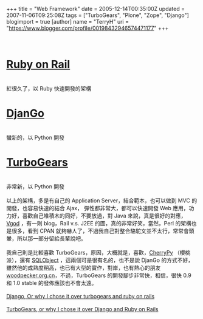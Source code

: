 +++
title = "Web Framework"
date = 2005-12-14T00:35:00Z
updated = 2007-11-06T09:25:08Z
tags = ["TurboGears", "Plone", "Zope", "Django"]
blogimport = true 
[author]
	name = "TerryH"
	uri = "https://www.blogger.com/profile/00198432946574471177"
+++

<br /><h1><a href="http://www.rubyonrails.org/">Ruby on Rail</a></h1><br />紅很久了，以 Ruby 快速開發的架構<br /><h1><a href="http://www.djangoproject.com/">DjanGo</a></h1><br />蠻新的，以 Python 開發<br /><h1><a href="http://turbogears.org">TurboGears</a></h1><br />非常新，以 Python 開發<br /><br />以上的架構，多是有自己的 Application Server，結合範本，也可以做到 MVC 的開發，也容易快速的結合 Ajax， 彈性都非常大，都可以快速開發 Web 應用，功力好，喜歡自己堆積木的同好，不要放過，對 Java 來說，真是很好的對應，<a href="http://blog.vgod.tw/?p=70">Vgod</a> ，有一則 blog，Rail v.s. J2EE 的圖，真的非常好笑，當然，Perl 的架構也是很多，看到 CPAN 就夠嚇人了，不過我自己對整合駱駝文並不太行，常常會頭暈，所以那一部分留給長輩說吧。<br /><br />我自己則是比較喜歡 TurboGears，原因，大概就是，喜歡，<a href="http://www.cherrypy.org/">CherryPy</a> （櫻桃派），還有 <a href="http://www.sqlobject.org/">SQLObject</a> ，這兩個可是很有名的，也不是說 DjanGo 的方式不好，雖然他的成熟度稍高，也已有大型的實作，對岸，也有熱心的朋友 <a href="http://wiki.woodpecker.org.cn/moin/DjanGo">woodpecker.org.cn</a>，不過，TurboGears 的開發腳步非常快，相信，很快 0.9 和 1.0 stable 的發佈應該也不會太遠。<br /><br /><a href="http://tabo.aurealsys.com/archives/2005/10/11/django-or-why-i-chose-it-over-turbogears-and-ruby-on-rails/">Django, Or why I chose it over turbogears and ruby on rails</a><br /><br /><a href="http://groups.google.be/group/turbogears/browse_thread/thread/7e23ff3e32ab9147/66f1cfc1f8b3d16c">TurboGears, or why I chose it over Django and Ruby on Rails</a>
